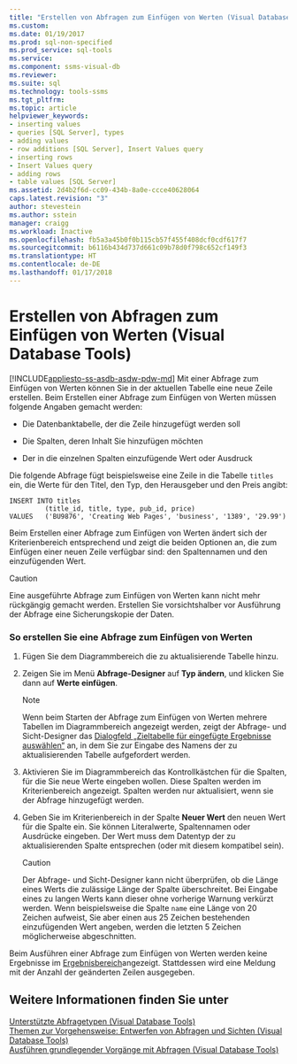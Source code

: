 ```yaml
---
title: "Erstellen von Abfragen zum Einfügen von Werten (Visual Database Tools) | Microsoft-Dokumentation"
ms.custom: 
ms.date: 01/19/2017
ms.prod: sql-non-specified
ms.prod_service: sql-tools
ms.service: 
ms.component: ssms-visual-db
ms.reviewer: 
ms.suite: sql
ms.technology: tools-ssms
ms.tgt_pltfrm: 
ms.topic: article
helpviewer_keywords:
- inserting values
- queries [SQL Server], types
- adding values
- row additions [SQL Server], Insert Values query
- inserting rows
- Insert Values query
- adding rows
- table values [SQL Server]
ms.assetid: 2d4b2f6d-cc09-434b-8a0e-ccce40628064
caps.latest.revision: "3"
author: stevestein
ms.author: sstein
manager: craigg
ms.workload: Inactive
ms.openlocfilehash: fb5a3a45b0f0b115cb57f455f408dcf0cdf617f7
ms.sourcegitcommit: b6116b434d737d661c09b78d0f798c652cf149f3
ms.translationtype: HT
ms.contentlocale: de-DE
ms.lasthandoff: 01/17/2018
---
```

# <a name="create-insert-values-queries-visual-database-tools"></a>Erstellen von Abfragen zum Einfügen von Werten (Visual Database Tools)
[!INCLUDE[appliesto-ss-asdb-asdw-pdw-md](../../includes/appliesto-ss-asdb-asdw-pdw-md.md)] Mit einer Abfrage zum Einfügen von Werten können Sie in der aktuellen Tabelle eine neue Zeile erstellen. Beim Erstellen einer Abfrage zum Einfügen von Werten müssen folgende Angaben gemacht werden:  
  
-   Die Datenbanktabelle, der die Zeile hinzugefügt werden soll  
  
-   Die Spalten, deren Inhalt Sie hinzufügen möchten  
  
-   Der in die einzelnen Spalten einzufügende Wert oder Ausdruck  
  
Die folgende Abfrage fügt beispielsweise eine Zeile in die Tabelle `titles` ein, die Werte für den Titel, den Typ, den Herausgeber und den Preis angibt:  
  
```  
INSERT INTO titles  
         (title_id, title, type, pub_id, price)  
VALUES   ('BU9876', 'Creating Web Pages', 'business', '1389', '29.99')  
```  
  
Beim Erstellen einer Abfrage zum Einfügen von Werten ändert sich der Kriterienbereich entsprechend und zeigt die beiden Optionen an, die zum Einfügen einer neuen Zeile verfügbar sind: den Spaltennamen und den einzufügenden Wert.  
  
> [!CAUTION]  
> Eine ausgeführte Abfrage zum Einfügen von Werten kann nicht mehr rückgängig gemacht werden. Erstellen Sie vorsichtshalber vor Ausführung der Abfrage eine Sicherungskopie der Daten.  
  
### <a name="to-create-an-insert-values-query"></a>So erstellen Sie eine Abfrage zum Einfügen von Werten  
  
1.  Fügen Sie dem Diagrammbereich die zu aktualisierende Tabelle hinzu.  
  
2.  Zeigen Sie im Menü **Abfrage-Designer** auf **Typ ändern**, und klicken Sie dann auf **Werte einfügen**.  
  
    > [!NOTE]  
    > Wenn beim Starten der Abfrage zum Einfügen von Werten mehrere Tabellen im Diagrammbereich angezeigt werden, zeigt der Abfrage- und Sicht-Designer das [Dialogfeld „Zieltabelle für eingefügte Ergebnisse auswählen“](../../ssms/visual-db-tools/choose-target-table-for-insert-values-dialog-box-visual-database-tools.md) an, in dem Sie zur Eingabe des Namens der zu aktualisierenden Tabelle aufgefordert werden.  
  
3.  Aktivieren Sie im Diagrammbereich das Kontrollkästchen für die Spalten, für die Sie neue Werte eingeben wollen. Diese Spalten werden im Kriterienbereich angezeigt. Spalten werden nur aktualisiert, wenn sie der Abfrage hinzugefügt werden.  
  
4.  Geben Sie im Kriterienbereich in der Spalte **Neuer Wert** den neuen Wert für die Spalte ein. Sie können Literalwerte, Spaltennamen oder Ausdrücke eingeben. Der Wert muss dem Datentyp der zu aktualisierenden Spalte entsprechen (oder mit diesem kompatibel sein).  
  
    > [!CAUTION]  
    > Der Abfrage- und Sicht-Designer kann nicht überprüfen, ob die Länge eines Werts die zulässige Länge der Spalte überschreitet. Bei Eingabe eines zu langen Werts kann dieser ohne vorherige Warnung verkürzt werden. Wenn beispielsweise die Spalte `name` eine Länge von 20 Zeichen aufweist, Sie aber einen aus 25 Zeichen bestehenden einzufügenden Wert angeben, werden die letzten 5 Zeichen möglicherweise abgeschnitten.  
  
Beim Ausführen einer Abfrage zum Einfügen von Werten werden keine Ergebnisse im [Ergebnisbereich](../../ssms/visual-db-tools/results-pane-visual-database-tools.md)angezeigt. Stattdessen wird eine Meldung mit der Anzahl der geänderten Zeilen ausgegeben.  
  
## <a name="see-also"></a>Weitere Informationen finden Sie unter  
[Unterstützte Abfragetypen &#40;Visual Database Tools&#41;](../../ssms/visual-db-tools/supported-query-types-visual-database-tools.md)  
[Themen zur Vorgehensweise: Entwerfen von Abfragen und Sichten &#40;Visual Database Tools&#41;](../../ssms/visual-db-tools/design-queries-and-views-how-to-topics-visual-database-tools.md)  
[Ausführen grundlegender Vorgänge mit Abfragen &#40;Visual Database Tools&#41;](../../ssms/visual-db-tools/perform-basic-operations-with-queries-visual-database-tools.md)  
  

